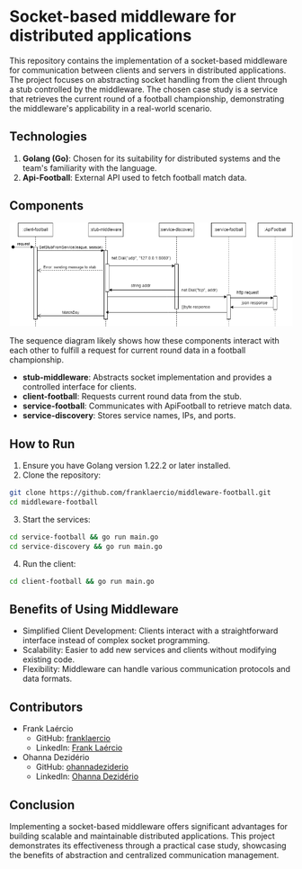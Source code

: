# Socket-based middleware for distributed applications

This repository contains the implementation of a socket-based middleware for communication between clients and servers in distributed applications. The project focuses on abstracting socket handling from the client through a stub controlled by the middleware.
The chosen case study is a service that retrieves the current round of a football championship, demonstrating the middleware's applicability in a real-world scenario.

## Technologies

1. **Golang (Go)**: Chosen for its suitability for distributed systems and the team's familiarity with the language.
2. **Api-Football**: External API used to fetch football match data.

## Components

![sequence diagram](docs/sequence-diagram-middleware.png)

The sequence diagram likely shows how these components interact with each other to fulfill a request for current round data in a football championship.

- **stub-middleware**: Abstracts socket implementation and provides a controlled interface for clients.
- **client-football**: Requests current round data from the stub.
- **service-football**: Communicates with ApiFootball to retrieve match data.
- **service-discovery**: Stores service names, IPs, and ports.

## How to Run

1. Ensure you have Golang version 1.22.2 or later installed.
2. Clone the repository:

```bash
git clone https://github.com/franklaercio/middleware-football.git
cd middleware-football
```

3. Start the services:

```bash
cd service-football && go run main.go
cd service-discovery && go run main.go
```

4. Run the client:

```bash
cd client-football && go run main.go
```

## Benefits of Using Middleware

- Simplified Client Development: Clients interact with a straightforward interface instead of complex socket programming.
- Scalability: Easier to add new services and clients without modifying existing code.
- Flexibility: Middleware can handle various communication protocols and data formats.

## Contributors

- Frank Laércio
  - GitHub: [franklaercio](https://github.com/franklaercio)
  - LinkedIn: [Frank Laércio](https://www.linkedin.com/in/frank-laercio/)
- Ohanna Dezidério
  - GitHub: [ohannadeziderio](https://github.com/ohannadeziderio)
  - LinkedIn: [Ohanna Dezidério](https://www.linkedin.com/in/ohanna-d-85a787a5/)

## Conclusion

Implementing a socket-based middleware offers significant advantages for building scalable and maintainable distributed applications. This project demonstrates its effectiveness through a practical case study, showcasing the benefits of abstraction and centralized communication management.
